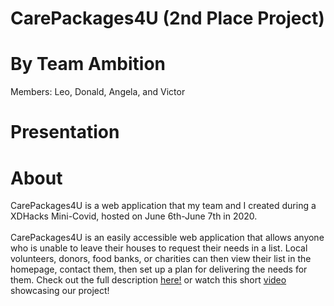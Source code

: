 # CarePackages4U (2nd Place Project)
# By Team Ambition
Members: Leo, Donald, Angela, and Victor
# Presentation 
# About
CarePackages4U is a web application that my team and I created during a XDHacks Mini-Covid, hosted on June 6th-June 7th in 2020. 
<br />
<br />
     CarePackages4U is an easily accessible web application that allows anyone who is unable to leave their houses to request their needs in a list. Local volunteers, donors, food banks, or charities can then view their list in the homepage, contact them, then set up a plan for delivering the needs for them. Check out the full description [here!](https://docs.google.com/presentation/d/1Of7aSImCfWZiY5LLrq8maktbgg6s_orikn8-tYdzsWk/edit) or watch this short [video](https://www.youtube.com/watch?v=zyt20a6v2qw) showcasing our project!


